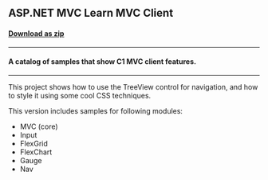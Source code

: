 ## ASP.NET MVC Learn MVC Client
#### [Download as zip](https://downgit.github.io/#/home?url=https://github.com/GrapeCity/ComponentOne-ASPNET-MVC-Samples/tree/master/HowTo/LearnMvcClient/LearnMvcClient)
____
#### A catalog of samples that show C1 MVC client features.
____
This project shows how to use the TreeView control for navigation,
and how to style it using some cool CSS techniques.

This version includes samples for following modules:

* MVC (core)
* Input
* FlexGrid
* FlexChart
* Gauge
* Nav
